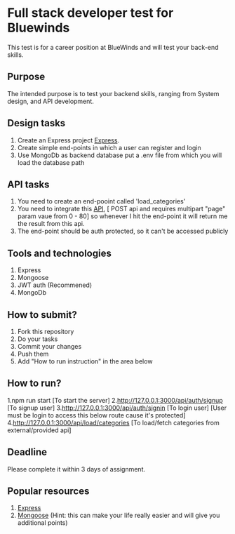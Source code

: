 # Full stack developer test for Bluewinds

This test is for a career position at BlueWinds and will test your back-end skills.

## Purpose

The intended purpose is to test your backend skills, ranging from System design, and API development.

## Design tasks

1. Create an Express project [Express](https://expressjs.com/).
2. Create simple end-points in which a user can register and login
3. Use MongoDb as backend database put a .env file from which you will load the database path

## API tasks

1. You need to create an end-pooint called 'load_categories'
2. You need to integrate this [API](https://demo2.meals4u.net/fe/api.test.php), [ POST api and requires multipart "page" param vaue from 0 - 80] so whenever I hit the end-point it will return me the result from this api.
3. The end-point should be auth protected, so it can't be accessed publicly

## Tools and technologies

1. Express
2. Mongoose
3. JWT auth (Recommened)
4. MongoDb

## How to submit?

1. Fork this repository
2. Do your tasks
3. Commit your changes
4. Push them
5. Add "How to run instruction" in the area below

## How to run?

1.npm run start [To start the server] 2.http://127.0.0.1:3000/api/auth/signup [To signup user] 3.http://127.0.0.1:3000/api/auth/signin [To login user]
[User must be login to access this below route cause it's protected] 4.http://127.0.0.1:3000/api/load/categories [To load/fetch categories from external/provided api]

## Deadline

Please complete it within 3 days of assignment.

## Popular resources

1. [Express](https://expressjs.com/en/starter/installing.html)
2. [Mongoose](https://www.npmjs.com/package/mongoose) (Hint: this can make your life really easier and will give you additional points)
